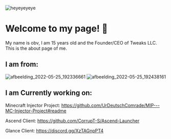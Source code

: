 ![heyeyeyeye](https://user-images.githubusercontent.com/104650421/170330472-d6b3f04f-0037-48ed-b48d-d665e68b8fe2.png)


# Welcome to my page! 👋
My name is obv, I am 15 years old and the Founder/CEO of Tweaks LLC. This is the about page of me.

## I am from:
![afbeelding_2022-05-25_192336661](https://user-images.githubusercontent.com/104650421/170325558-aa5a852c-a3ae-4705-9ca0-516046d9282c.png)
![afbeelding_2022-05-25_192438161](https://user-images.githubusercontent.com/104650421/170325898-956e78de-a833-43a0-b0d7-581f1e1062da.png)



## I am Currently working on:

Minecraft Injector Project: https://github.com/UrDeutschComrade/MIP---MC-Injector-Project#readme

Ascend Client: https://github.com/CorrupT-S/Ascend-Launcher

Glance Client: https://discord.gg/XzTAGnpPT4
